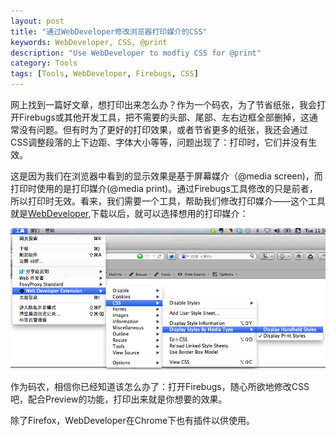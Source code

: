 ```yaml
---
layout: post
title: "通过WebDeveloper修改浏览器打印媒介的CSS"
keywords: WebDeveloper, CSS, @print
description: "Use WebDeveloper to modfiy CSS for @print"
category: Tools
tags: [Tools, WebDeveloper, Firebugs, CSS]
---
```


网上找到一篇好文章，想打印出来怎么办？作为一个码农，为了节省纸张，我会打开Firebugs或其他开发工具，把不需要的头部、尾部、左右边框全部删掉，这通常没有问题。但有时为了更好的打印效果，或者节省更多的纸张，我还会通过CSS调整段落的上下边距、字体大小等等，问题出现了：打印时，它们并没有生效。

这是因为我们在浏览器中看到的显示效果是基于屏幕媒介（@media screen)，而打印时使用的是打印媒介(@media print)。通过Firebugs工具修改的只是前者，所以打印时无效。看来，我们需要一个工具，帮助我们修改打印媒介——这个工具就是[WebDeveloper](addons.mozilla.org/en-US/firefox/addon/web-developer),下载以后，就可以选择想用的打印媒介：
<p class="image-container middle">
<a href="#"><img alt="Select css media from webDeveloper" src="/assets/images/select-print-media.png"></a>
</p>

作为码农，相信你已经知道该怎么办了：打开Firebugs，随心所欲地修改CSS吧，配合Preview的功能，打印出来就是你想要的效果。

除了Firefox，WebDeveloper在Chrome下也有插件以供使用。
